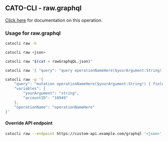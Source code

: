 
## CATO-CLI - raw.graphql
[Click here](https://api.catonetworks.com/documentation/) for documentation on this operation.

### Usage for raw.graphql

```bash
catocli raw -h

catocli raw <json>

catocli raw "$(cat < rawGraphqQL.json)"

catocli raw '{ "query": "query operationNameHere($yourArgument:String!) { field1 field2 }", "variables": { "yourArgument": "string", "accountID": "10949" }, "operationName": "operationNameHere" } '

catocli raw -p '{
    "query": "mutation operationNameHere($yourArgument:String!) { field1 field2 }",
    "variables": {
        "yourArgument": "string",
        "accountID": "10949"
    },
    "operationName": "operationNameHere"
}'
```

#### Override API endpoint

```bash
catocli raw --endpoint https://custom-api.example.com/graphql '<json>'
```

